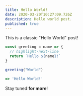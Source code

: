 ```yaml
---
title: Hello World!
date: 2020-03-20T10:27:09.726Z
description: Hello world post.
published: true
---
```


This is a classic "Hello World" post!

```js
const greeting = name => {
  // highlight-next-line
  return `Hello ${name}!`
}

greeting("World")

=> 'Hello World!'
```

Stay tuned **for more**!
